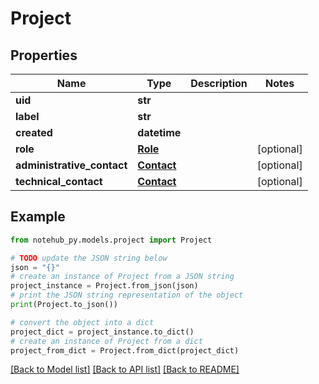 # Project


## Properties

Name | Type | Description | Notes
------------ | ------------- | ------------- | -------------
**uid** | **str** |  | 
**label** | **str** |  | 
**created** | **datetime** |  | 
**role** | [**Role**](Role.md) |  | [optional] 
**administrative_contact** | [**Contact**](Contact.md) |  | [optional] 
**technical_contact** | [**Contact**](Contact.md) |  | [optional] 

## Example

```python
from notehub_py.models.project import Project

# TODO update the JSON string below
json = "{}"
# create an instance of Project from a JSON string
project_instance = Project.from_json(json)
# print the JSON string representation of the object
print(Project.to_json())

# convert the object into a dict
project_dict = project_instance.to_dict()
# create an instance of Project from a dict
project_from_dict = Project.from_dict(project_dict)
```
[[Back to Model list]](../README.md#documentation-for-models) [[Back to API list]](../README.md#documentation-for-api-endpoints) [[Back to README]](../README.md)


